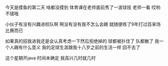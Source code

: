 今天是摸鱼的第二天 啥都没摸到 体育课在老师面前秀了一波球技 老师一看 哎哟不错哦

小伙子有没有兴趣进校队啊  啊没有没有我不怎么会踢 就随便练了9年打过百来场比赛而已

 如果真的招我进我还是会认真考虑一下然后拒绝掉的 球都被扑住了 队都散了 我一个人踢有什么意义  我的足球生涯跟我十八岁之前的生活一样 回不去了



这个星期开java 时间未确定 我高兴几时就几时 